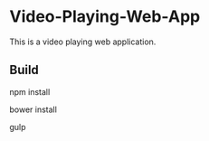 # Video-Playing-Web-App

This is a video playing web application.

## Build 

npm install  

bower install

gulp


